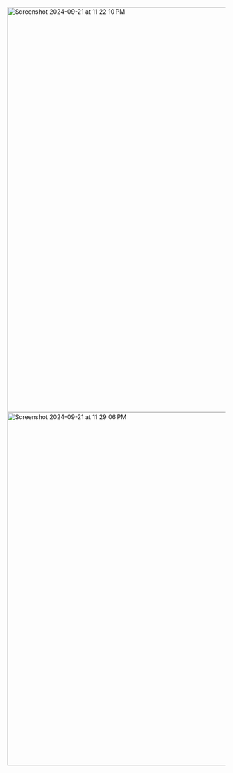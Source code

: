 <img width="936" alt="Screenshot 2024-09-21 at 11 22 10 PM" src="https://github.com/user-attachments/assets/c4588262-e822-45d1-b0ae-1dd547f98ba2">


<img width="816" alt="Screenshot 2024-09-21 at 11 29 06 PM" src="https://github.com/user-attachments/assets/eca43e0e-7290-4f57-97a2-db4dd0cf8011">
